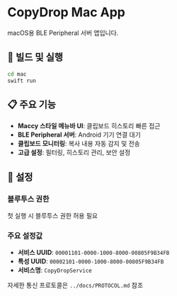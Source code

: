 # CopyDrop Mac App

macOS용 BLE Peripheral 서버 앱입니다.

## 🚀 빌드 및 실행

```bash
cd mac
swift run
```

## 📋 주요 기능

- **Maccy 스타일 메뉴바 UI**: 클립보드 히스토리 빠른 접근
- **BLE Peripheral 서버**: Android 기기 연결 대기
- **클립보드 모니터링**: 복사 내용 자동 감지 및 전송
- **고급 설정**: 필터링, 히스토리 관리, 보안 설정

## 🔧 설정

### 블루투스 권한
첫 실행 시 블루투스 권한 허용 필요

### 주요 설정값
- **서비스 UUID**: `00001101-0000-1000-8000-00805F9B34FB`
- **특성 UUID**: `00002101-0000-1000-8000-00805F9B34FB`
- **서비스명**: `CopyDropService`

자세한 통신 프로토콜은 `../docs/PROTOCOL.md` 참조